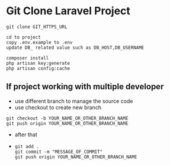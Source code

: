 # Git Clone Laravel Project

```
git clone GIT_HTTPS_URL

cd to project
copy .env.example to .env
update DB_ related value such as DB_HOST,DB_USERNAME

composer install
php artisan key:generate
php artisan config:cache

```



## If project working with multiple developer

- use different branch to manage the source code
- use checkout to create new branch

```
git checkout -b YOUR_NAME_OR_OTHER_BRANCH_NAME
git push origin YOUR_NAME_OR_OTHER_BRANCH_NAME
```

- after that

- ```
  git add .
  git commit -m "MESSAGE_OF_COMMIT"
  git push origin YOUR_NAME_OR_OTHER_BRANCH_NAME
  ```


